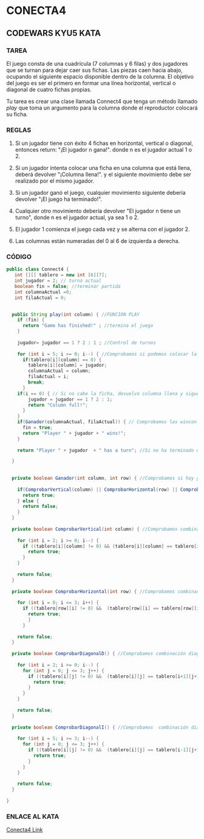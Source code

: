 # CONECTA4
## CODEWARS KYU5 KATA
### TAREA
El juego consta de una cuadrícula (7 columnas y 6 filas) y dos jugadores que se turnan para dejar caer sus fichas. Las piezas caen hacia abajo, ocupando el siguiente espacio disponible dentro de la columna. El objetivo del juego es ser el primero en formar una línea horizontal, vertical o diagonal de cuatro fichas propias.

Tu tarea es crear una clase llamada Connect4 que tenga un método llamado *play* que toma un argumento para la columna donde el reproductor colocará su ficha.
### REGLAS
1. Si un jugador tiene con éxito 4 fichas en horizontal, vertical o diagonal, entonces return: "¡El jugador n gana!". donde n es el jugador actual 1 o 2.

3. Si un jugador intenta colocar una ficha en una columna que está llena, deberá devolver "¡Columna llena!". y el siguiente movimiento debe ser realizado por el mismo jugador.

5. Si un jugador ganó el juego, cualquier movimiento siguiente debería devolver "¡El juego ha terminado!".

7. Cualquier otro movimiento debería devolver "El jugador n tiene un turno", donde n es el jugador actual, ya sea 1 o 2.

9. El jugador 1 comienza el juego cada vez y se alterna con el jugador 2.

11. Las columnas están numeradas del 0 al 6 de izquierda a derecha.

 ### CÓDIGO

```java
public class Connect4 {
   int [][] tablero = new int [6][7];  
   int jugador = 2; // turno actual
   boolean fin = false; //terminar partida
   int columnaActual =0;
   int filaActual = 0;
   

  public String play(int column) { //FUNCION PLAY 
    if (fin) {
      return "Game has finished!" ; //termina el juego
    } 
    
    jugador= jugador == 1 ? 2 : 1 ; //Control de turnos
    
    for (int i = 5; i >= 0; i--) { //Comprobamos si podemos colocar la ficha 
      if(tablero[i][column] == 0) {
        tablero[i][column] = jugador;
        columnaActual = column;
        filaActual = i;
        break;
      }
    if(i == 0) { // Si no cabe la ficha, devuelvo columna llena y sigue jugando el mismo jugador
        jugador = jugador == 1 ? 2 : 1;
        return "Column full!";
      }
    }
    if(Ganador(columnaActual, filaActual)) { // Comprobamos las wincon en los metodos 
      fin = true;
      return "Player " + jugador + " wins!";
    }
    
    return "Player " + jugador  + " has a turn"; //Si no ha terminado el juego, cambio de turno

  }
  
  
  private boolean Ganador(int column, int row) { //Comprobamos si hay ganador
    
    if(ComprobarVertical(column) || ComprobarHorizontal(row) || ComprobarDiagonalD() || ComprobarDiagonalI()) {
      return true;
    } else {
      return false;
    }
  }
  
  private boolean ComprobarVertical(int column) { //Comprobamos combinación vertical
    
    for (int i = 2; i >= 0; i--) {
      if ((tablero[i][column] != 0) && (tablero[i][column] == tablero[i+1][column]) && (tablero[i+1][column] == tablero[i+2][column]) && (tablero[i+2][column] == tablero[i+3][column])){
        return true;
      }
    }
    
    return false;
  }
  
  private boolean ComprobarHorizontal(int row) { //Comprobamos combinación horizontal
    
    for (int i = 0; i <= 3; i++) {
      if ((tablero[row][i] != 0) &&  (tablero[row][i] == tablero[row][i+1]) &&  (tablero[row][i+1] == tablero[row][i+2]) && (tablero[row][i+2] == tablero[row][i+3])){
        return true;
        }
      }
    
    return false;
  }
  
  private boolean ComprobarDiagonalD() { //Comprobamos combinación diagonal derecha 
    
    for (int i = 2; i >= 0; i--) {
      for (int j = 0; j <= 3; j++) {
        if ((tablero[i][j] != 0) &&  (tablero[i][j] == tablero[i+1][j+1]) &&  (tablero[i+1][j+1] == tablero[i+2][j+2]) && (tablero[i+2][j+2] == tablero[i+3][j+3])) {
          return true;
        }
      }
    }
    
    return false;
  }
      
  private boolean ComprobarDiagonalI() { //Comprobamos  combinación diagonal izquierda
    
    for (int i = 5; i >= 3; i--) {
      for (int j = 0; j <= 3; j++) {
        if ((tablero[i][j] != 0) &&  (tablero[i][j] == tablero[i-1][j+1]) && (tablero[i-1][j+1] == tablero[i-2][j+2]) && (tablero[i-2][j+2] == tablero[i-3][j+3])) {
          return true;
        }
      }
    }
    
    return false;
  }
  
}
```
### ENLACE AL KATA
[Conecta4 Link](https://www.codewars.com/kata/586c0909c1923fdb89002031 "Conecta4 Link")
